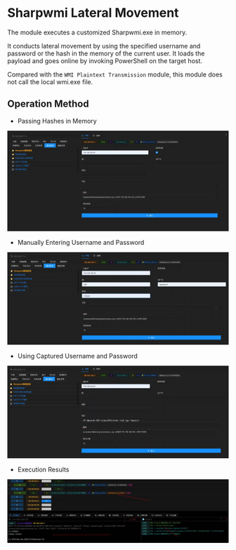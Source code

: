 # Sharpwmi Lateral Movement


The module executes a customized Sharpwmi.exe in memory.

It conducts lateral movement by using the specified username and password or the hash in the memory of the current user. It loads the payload and goes online by invoking PowerShell on the target host.

Compared with the `WMI Plaintext Transmission` module, this module does not call the local wmi.exe file.

## Operation Method
+ Passing Hashes in Memory

![](img\LateralMovement_PassTheTicket_BySharpwmi\1.webp)

+ Manually Entering Username and Password

![](img\LateralMovement_PassTheTicket_BySharpwmi\2.webp)

+ Using Captured Username and Password

![](img\LateralMovement_PassTheTicket_BySharpwmi\3.webp)

+ Execution Results

![](img\LateralMovement_PassTheTicket_BySharpwmi\4.webp)
